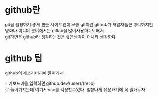 # github란
git을 활용하기 좋게 만든 사이트인데 보통 git하면 github가 개발자들은 생각하지만   
영화나 미디어 분야에서는 gitlab을 많이사용하기도해서  
git하면은 github라 생각하는것은 좋은생각이 아니라 생각한다.  

# github 팁
github의 레포지터리에 들어가서 

`.` 키보드키를 입력하면 github.dev/(user)/(repo)  
로 들어가지는데 여기서 vsc를 사용할수있다. 엄청나게 유용하기에 꼭 알아두자 